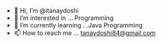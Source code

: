 - 👋 Hi, I’m @itanaydoshi
- 👀 I’m interested in ... Programming
- 🌱 I’m currently learning ...Java Programming
- 📫 How to reach me ... tanaydoshi84@gmail.com

<!---
itanaydoshi/itanaydoshi is a ✨ special ✨ repository because its `README.md` (this file) appears on your GitHub profile.
You can click the Preview link to take a look at your changes.
--->
